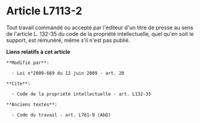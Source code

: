 # Article L7113-2

Tout travail commandé ou accepté par l'éditeur d'un titre de presse au sens de l'article L. 132-35 du code de la propriété
intellectuelle, quel qu'en soit le support, est rémunéré, même s'il n'est pas publié.

**Liens relatifs à cet article**

	**Modifié par**:

	  - Loi n°2009-669 du 12 juin 2009 - art. 20

	**Cite**:

	  - Code de la propriété intellectuelle - art. L132-35

	**Anciens textes**:

	  - Code du travail - art. L761-9 (AbD)
